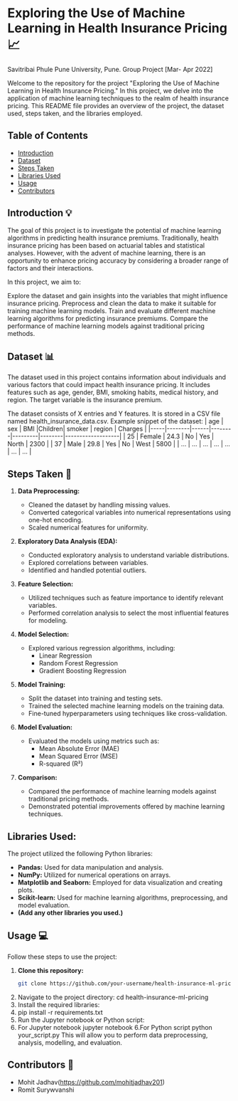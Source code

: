 # Exploring the Use of Machine Learning in Health Insurance Pricing :chart_with_upwards_trend:
Savitribai Phule Pune University, Pune.
Group Project [Mar- Apr 2022]

Welcome to the repository for the project "Exploring the Use of Machine Learning in Health Insurance Pricing." In this project, we delve into the application of machine learning techniques to the realm of health insurance pricing. This README file provides an overview of the project, the dataset used, steps taken, and the libraries employed.

## Table of Contents
- [Introduction](#introduction)
- [Dataset](#dataset)
- [Steps Taken](#steps-taken)
- [Libraries Used](#libraries-used)
- [Usage](#usage)
- [Contributors](#contributors)

## Introduction :bulb:
The goal of this project is to investigate the potential of machine learning algorithms in predicting health insurance premiums. Traditionally, health insurance pricing has been based on actuarial tables and statistical analyses. However, with the advent of machine learning, there is an opportunity to enhance pricing accuracy by considering a broader range of factors and their interactions.

In this project, we aim to:

Explore the dataset and gain insights into the variables that might influence insurance pricing.
Preprocess and clean the data to make it suitable for training machine learning models.
Train and evaluate different machine learning algorithms for predicting insurance premiums.
Compare the performance of machine learning models against traditional pricing methods.

## Dataset :bar_chart:
The dataset used in this project contains information about individuals and various factors that could impact health insurance pricing. It includes features such as age, gender, BMI, smoking habits, medical history, and region. The target variable is the insurance premium.

The dataset consists of X entries and Y features. It is stored in a CSV file named health_insurance_data.csv.
Example snippet of the dataset:
| age |   sex  | BMI  |Children| smoker  | region |      Charges      |
|-----|--------|------|--------|---------|--------|-------------------|
| 25  | Female | 24.3 | No     | Yes     | North  | 2300              |
| 37  | Male   | 29.8 | Yes    | No      | West   | 5800              |
| ... | ...    | ...  | ...    | ...     | ...    | ...               |

## Steps Taken :rocket:
1. **Data Preprocessing:**
   - Cleaned the dataset by handling missing values.
   - Converted categorical variables into numerical representations using one-hot encoding.
   - Scaled numerical features for uniformity.

2. **Exploratory Data Analysis (EDA):**
   - Conducted exploratory analysis to understand variable distributions.
   - Explored correlations between variables.
   - Identified and handled potential outliers.

3. **Feature Selection:**
   - Utilized techniques such as feature importance to identify relevant variables.
   - Performed correlation analysis to select the most influential features for modeling.

4. **Model Selection:**
   - Explored various regression algorithms, including:
     - Linear Regression
     - Random Forest Regression
     - Gradient Boosting Regression

5. **Model Training:**
   - Split the dataset into training and testing sets.
   - Trained the selected machine learning models on the training data.
   - Fine-tuned hyperparameters using techniques like cross-validation.

6. **Model Evaluation:**
   - Evaluated the models using metrics such as:
     - Mean Absolute Error (MAE)
     - Mean Squared Error (MSE)
     - R-squared (R²)

7. **Comparison:**
   - Compared the performance of machine learning models against traditional pricing methods.
   - Demonstrated potential improvements offered by machine learning techniques.
## Libraries Used: 

The project utilized the following Python libraries:

- **Pandas:** Used for data manipulation and analysis.
- **NumPy:** Utilized for numerical operations on arrays.
- **Matplotlib and Seaborn:** Employed for data visualization and creating plots.
- **Scikit-learn:** Used for machine learning algorithms, preprocessing, and model evaluation.
- **(Add any other libraries you used.)**
## Usage :computer:

Follow these steps to use the project:

1. **Clone this repository:**
   ```sh
   git clone https://github.com/your-username/health-insurance-ml-pricing.git
2. Navigate to the project directory:
cd health-insurance-ml-pricing
3. Install the required libraries:
4. pip install -r requirements.txt
4. Run the Jupyter notebook or Python script:
5. For Jupyter notebook
jupyter notebook
6.For Python script
python your_script.py
This will allow you to perform data preprocessing, analysis, modelling, and evaluation.
## Contributors :busts_in_silhouette:
- Mohit Jadhav(https://github.com/mohitjadhav201)
- Romit Surywvanshi

